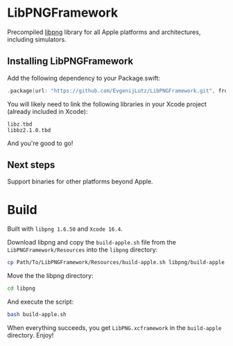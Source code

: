 # LibPNGFramework
Precompiled [libpng](https://github.com/pnggroup/libpng) library for all Apple platforms and architectures, including simulators.

## Installing LibPNGFramework

Add the following dependency to your Package.swift:

```Swift
.package(url: "https://github.com/EvgenijLutz/LibPNGFramework.git", from: "1.6.50-alpha1")
```

You will likely need to link the following libraries in your Xcode project (already included in Xcode):
```Plain
libz.tbd
libbz2.1.0.tbd
```

And you're good to go!

## Next steps

Support binaries for other platforms beyond Apple.

# Build
Built with `libpng 1.6.50` and `Xcode 16.4`.

Download libpng and copy the `build-apple.sh` file from the `LibPNGFramework/Resources` into the `libpng` directory:
```bash
cp Path/To/LibPNGFramework/Resources/build-apple.sh libpng/build-apple.sh
```

Move the the libpng directory:
```bash
cd libpng
```

And execute the script:
```bash
bash build-apple.sh
```

When everything succeeds, you get `LibPNG.xcframework` in the `build-apple` directory. Enjoy!